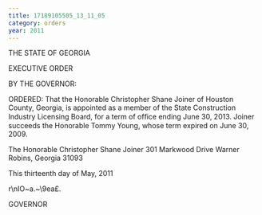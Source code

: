 ```yaml
---
title: 17189105505_13_11_05
category: orders
year: 2011
---
```

 

THE STATE OF GEORGIA

EXECUTIVE ORDER

BY THE GOVERNOR:

ORDERED: That the Honorable Christopher Shane Joiner of Houston County,
Georgia, is appointed as a member of the State Construction
Industry Licensing Board, for a term of ofﬁce ending June 30,
2013. Joiner succeeds the Honorable Tommy Young, whose term
expired on June 30, 2009.

The Honorable Christopher Shane Joiner
301 Markwood Drive
Warner Robins, Georgia 31093

This thirteenth day of May, 2011

r\nIO~a.~\9ea£.

GOVERNOR

